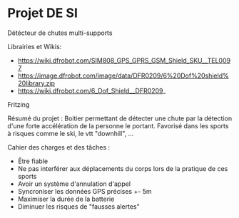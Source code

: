 # Projet DE SI

Détécteur de chutes multi-supports



Librairies et Wikis:
  - https://wiki.dfrobot.com/SIM808_GPS_GPRS_GSM_Shield_SKU__TEL0097
  - https://image.dfrobot.com/image/data/DFR0209/6%20Dof%20shield%20library.zip
  - https://wiki.dfrobot.com/6_Dof_Shield__DFR0209_
  
  Fritzing
 
 
Résumé du projet :
  Boitier permettant de détecter une chute par la détection d'une forte accélération de la personne le portant. Favorisé dans les sports à risques comme le ski, le vtt "downhill", ...
  
  
Cahier des charges et des tâches :
  - Être fiable
  - Ne pas interférer aux déplacements du corps lors de la pratique de ces sports
  - Avoir un système d'annulation d'appel
  - Syncroniser les données GPS précises +- 5m
  - Maximiser la durée de la batterie
  - Diminuer les risques de "fausses alertes"
  
  
  

